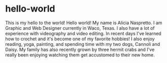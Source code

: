 # hello-world
This is my hello to the world!
Hello world! My name is Alicia Naspretto. I am Graphic and Web Designer currently in Waco, Texas. I also have a lot of experience with videography and video editing. 
In recent days I've learned how to crochet and it's become one of my favorite hobbies! I also enjoy reading, yoga, painting, and spending time with my two dogs, Cannoli and Daisy. My family has also recently grown by three hermit crabs and I've really been enjoying watching them get accustomed to their new home.
